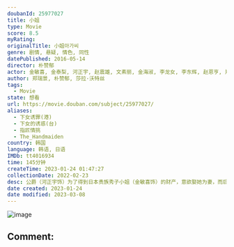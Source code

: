 ```yaml
---
doubanId: 25977027
title: 小姐
type: Movie
score: 8.5
myRating: 
originalTitle: 小姐아가씨
genre: 剧情, 悬疑, 情色, 同性
datePublished: 2016-05-14
director: 朴赞郁
actor: 金敏喜, 金泰梨, 河正宇, 赵震雄, 文素丽, 金海淑, 李龙女, 李东辉, 赵恩亨, 郑荷昙, 金仁宇, 金诗恩, 高木里奈, 崔秉默, 权爀, 林亨泰, 李智慧, 足立智充, 柿泽隆史
author: 郑瑞景, 朴赞郁, 莎拉·沃特丝
tags:
  - Movie
state: 想看
url: https://movie.douban.com/subject/25977027/
aliases:
  - 下女诱罪(港)
  - 下女的诱惑(台)
  - 指匠情挑
  - The_Handmaiden
country: 韩国
language: 韩语, 日语
IMDb: tt4016934
time: 145分钟
createTime: 2023-01-24 01:47:27
collectionDate: 2022-02-23
desc: 公爵（河正宇饰）为了得到日本贵族秀子小姐（金敏喜饰）的财产，意欲娶她为妻，而后以其患上精神疾病为由将秀子送入精神病院。为了实现自己的阴谋，公爵将出生于小偷世家的南淑熙（金泰璃饰）送到秀子的身边担...
date created: 2023-01-24
date modified: 2023-03-08
---
```


![image](p2355555424.jpg)

Comment:
---
